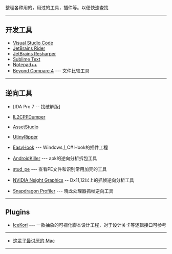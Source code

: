 整理各种用的，用过的工具，插件等。以便快速查找
  
  * * *
  
  ## 开发工具

- [Visual Studio Code](https://code.visualstudio.com)
- [JetBrains Rider]()
- [JetBrains Resharper]()
- [Sublime Text]()
- [Notepad++]()
- [Beyond Compare 4]() --- 文件比较工具
  
* * *
  
## 逆向工具

- [IDA Pro 7 -- 找破解版]
- [IL2CPPDumper]()
- [AssetStudio]()
- [UtinyRipper](https://github.com/mafaca/UtinyRipper)
- [EasyHook](http://easyhook.github.io) --- Windows上C# Hook的插件工程
- [AndroidKiller]() --- apk的逆向分析拆包工具
- [stud_pe]()    --- 查看PE文件和识别常用加壳的工具
  
- [NVIDIA Nsight Graphics]() -- Dx11,12以上的抓帧逆向分析工具
- [Snapdragon Profiler]() --- 晓龙处理器抓帧逆向工具
* * *
  
## Plugins

- [IceKori]() --- 一款抽象的可视化脚本设计工程，对于设计关卡等逻辑接口可参考
  
* * *
* [这辈子最讨厌的 Mac]()
  
* * *
